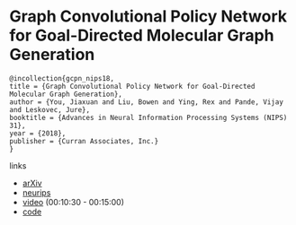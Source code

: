 #  Graph Convolutional Policy Network for Goal-Directed Molecular Graph Generation

```
@incollection{gcpn_nips18,
title = {Graph Convolutional Policy Network for Goal-Directed Molecular Graph Generation},
author = {You, Jiaxuan and Liu, Bowen and Ying, Rex and Pande, Vijay and Leskovec, Jure},
booktitle = {Advances in Neural Information Processing Systems (NIPS) 31},
year = {2018},
publisher = {Curran Associates, Inc.}
}
```
links
- [arXiv](https://arxiv.org/abs/1806.02473)
- [neurips](https://neurips.cc/Conferences/2018/Schedule?showEvent=11620)
- [video](https://www.facebook.com/nipsfoundation/videos/198568127715251/?hc_ref=ARQQxkKjMUVwaX4K305N_Zst8b5dvCVUJDVpwr8OXvRrDESaP0gnYKEPnEUDrL3eUmg&__xts__[0]=68.ARCeZ9QpazktDFV2nzI_QeDTC9H-2oRhiR5pA0l8tVxxQ8IFOMY5911G4h1wdO6GH8zFxgLSHZAKJcDC4u_pX1-rKb2rkRWbeC3_wgC9xevNcmW2oTx8-md_VbJhOElrLpNCfNclfs0DNgJpUFrSkYDyQsV1fHR9q6lRf9ZdP3uL7kiY7Ei0ImE6TTVmV2gTkP1agNzOi5md-oFXJfOkEFB0xiYxqx6erYK7JaAhRHNOhJZjJEO9R_GxvPGouNir9eCF6CW56UnkVf9kfrhSqeM0alXDIkCiCjZoGyWYclAjR0WPohrJMrzTcCdEz4HM7sTD1czJ1WnEMa6QRbug0dAhbPrTY_LY&__tn__=kC-R) (00:10:30 - 00:15:00)
- [code](https://github.com/bowenliu16/rl_graph_generation)
